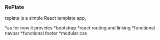 ### RePlate 

replate is a simple React template app,

*as for now it provides
    *bootstrap
    *react routing and linking
    *functional navbar
    *functional footer
    *modular css

